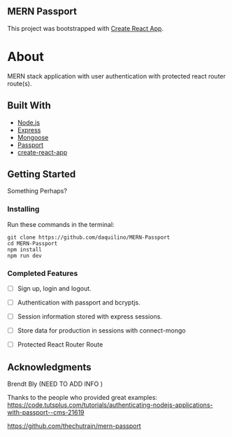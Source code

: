 ## MERN Passport 
This project was bootstrapped with [Create React App](https://github.com/facebookincubator/create-react-app).


# About
MERN stack application with user authentication with protected react router route(s).

## Built With

- [Node.js](https://nodejs.org/en/)
- [Express](http://expressjs.com/)
- [Mongoose](https://mongoosejs.com/)
- [Passport](http://www.passportjs.org/)
- [create-react-app](https://github.com/facebook/create-react-app)

## Getting Started

Something Perhaps?


### Installing

Run these commands in the terminal:

```
git clone https://github.com/daquilino/MERN-Passport
cd MERN-Passport
npm install
npm run dev
```

### Completed Features

- [ ] Sign up, login and logout.
- [ ] Authentication with passport and bcryptjs.
- [ ] Session information stored with express sessions.
- [ ] Store data for production in sessions with connect-mongo
- [ ] Protected React Router Route


## Acknowledgments


Brendt Bly (NEED TO ADD INFO )



Thanks to the people who provided great examples:
https://code.tutsplus.com/tutorials/authenticating-nodejs-applications-with-passport--cms-21619

https://github.com/thechutrain/mern-passport
